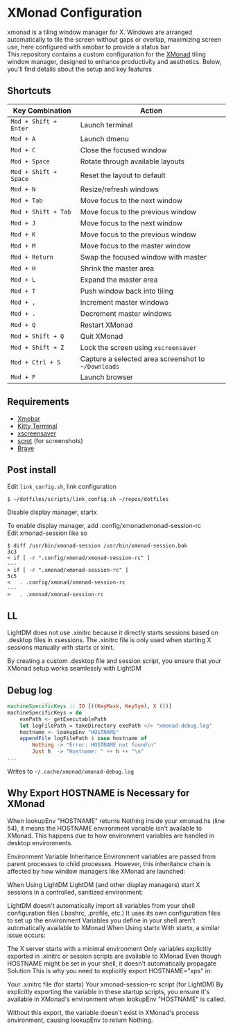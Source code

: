 # XMonad Configuration

xmonad is a tiling window manager for X. Windows are arranged automatically to tile the screen without gaps or overlap, maximizing screen use, here configured with xmobar to provide a status bar  
This repository contains a custom configuration for the [XMonad](https://xmonad.org/) tiling window manager, designed to enhance productivity and aesthetics. Below, you'll find details about the setup and key features



## Shortcuts

| Key Combination       | Action                                 |
|------------------------|----------------------------------------|
| `Mod + Shift + Enter`  | Launch terminal                       |
| `Mod + A`              | Launch dmenu                          |
| `Mod + C`              | Close the focused window              |
| `Mod + Space`          | Rotate through available layouts      |
| `Mod + Shift + Space`  | Reset the layout to default           |
| `Mod + N`              | Resize/refresh windows                |
| `Mod + Tab`            | Move focus to the next window         |
| `Mod + Shift + Tab`    | Move focus to the previous window      |
| `Mod + J`              | Move focus to the next window         |
| `Mod + K`              | Move focus to the previous window     |
| `Mod + M`              | Move focus to the master window       |
| `Mod + Return`         | Swap the focused window with master   |
| `Mod + H`              | Shrink the master area                |
| `Mod + L`              | Expand the master area                |
| `Mod + T`              | Push window back into tiling          |
| `Mod + ,`              | Increment master windows              |
| `Mod + .`              | Decrement master windows              |
| `Mod + Q`              | Restart XMonad                        |
| `Mod + Shift + Q`      | Quit XMonad                           |
| `Mod + Shift + Z`      | Lock the screen using `xscreensaver`  |
| `Mod + Ctrl + S`       | Capture a selected area screenshot to `~/Downloads` |
| `Mod + F`              | Launch browser                        |


## Requirements

- [Xmobar](https://xmobar.org/)
- [Kitty Terminal](https://sw.kovidgoyal.net/kitty/)
- [xscreensaver](https://www.jwz.org/xscreensaver/)
- [scrot](https://github.com/resurrecting-open-source-projects/scrot) (for screenshots)
- [Brave](https://brave.com/linux/)


## Post install

Edit ```link_config.sh```, link configuration
```
$ ~/dotfiles/scripts/link_config.sh ~/repos/dotfiles
```

Disable display manager, startx  

To enable display manager, add .config/xmonadxmonad-session-rc  
Edit xmonad-session like so
```
$ diff /usr/bin/xmonad-session /usr/bin/xmonad-session.bak 
3c3
< if [ -r ".config/xmonad/xmonad-session-rc" ]
---
> if [ -r ".xmonad/xmonad-session-rc" ]
5c5
<   . .config/xmonad/xmonad-session-rc
---
>   . .xmonad/xmonad-session-rc
```


## LL
LightDM does not use .xinitrc because it directly starts sessions based on .desktop files in xsessions. The .xinitrc file is only used when starting X sessions manually with startx or xinit.

By creating a custom .desktop file and session script, you ensure that your XMonad setup works seamlessly with LightDM

## Debug log
```haskell
machineSpecificKeys :: IO [((KeyMask, KeySym), X ())]
machineSpecificKeys = do
    exePath <- getExecutablePath
    let logFilePath = takeDirectory exePath </> "xmonad-debug.log"
    hostname <- lookupEnv "HOSTNAME"
    appendFile logFilePath $ case hostname of
        Nothing -> "Error: HOSTNAME not found\n"
        Just h  -> "Hostname: " ++ h ++ "\n"
...
```
Writes to ```~/.cache/xmonad/xmonad-debug.log```

## Why Export HOSTNAME is Necessary for XMonad
When lookupEnv "HOSTNAME" returns Nothing inside your xmonad.hs (line 54), it means the HOSTNAME environment variable isn't available to XMonad. This happens due to how environment variables are handled in desktop environments.

Environment Variable Inheritance
Environment variables are passed from parent processes to child processes. However, this inheritance chain is affected by how window managers like XMonad are launched:

When Using LightDM
LightDM (and other display managers) start X sessions in a controlled, sanitized environment:

LightDM doesn't automatically import all variables from your shell configuration files (.bashrc, .profile, etc.)
It uses its own configuration files to set up the environment
Variables you define in your shell aren't automatically available to XMonad
When Using startx
With startx, a similar issue occurs:

The X server starts with a minimal environment
Only variables explicitly exported in .xinitrc or session scripts are available to XMonad
Even though HOSTNAME might be set in your shell, it doesn't automatically propagate
Solution
This is why you need to explicitly export HOSTNAME="xps" in:

Your .xinitrc file (for startx)
Your xmonad-session-rc script (for LightDM)
By explicitly exporting the variable in these startup scripts, you ensure it's available in XMonad's environment when lookupEnv "HOSTNAME" is called.

Without this export, the variable doesn't exist in XMonad's process environment, causing lookupEnv to return Nothing.
